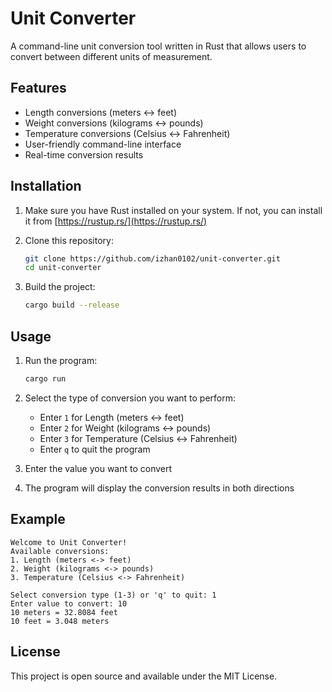 # Unit Converter

A command-line unit conversion tool written in Rust that allows users to convert between different units of measurement.

## Features

- Length conversions (meters ↔ feet)
- Weight conversions (kilograms ↔ pounds)
- Temperature conversions (Celsius ↔ Fahrenheit)
- User-friendly command-line interface
- Real-time conversion results

## Installation

1. Make sure you have Rust installed on your system. If not, you can install it from [https://rustup.rs/](https://rustup.rs/)

2. Clone this repository:
   ```bash
   git clone https://github.com/izhan0102/unit-converter.git
   cd unit-converter
   ```

3. Build the project:
   ```bash
   cargo build --release
   ```

## Usage

1. Run the program:
   ```bash
   cargo run
   ```

2. Select the type of conversion you want to perform:
   - Enter `1` for Length (meters ↔ feet)
   - Enter `2` for Weight (kilograms ↔ pounds)
   - Enter `3` for Temperature (Celsius ↔ Fahrenheit)
   - Enter `q` to quit the program

3. Enter the value you want to convert

4. The program will display the conversion results in both directions

## Example

```
Welcome to Unit Converter!
Available conversions:
1. Length (meters <-> feet)
2. Weight (kilograms <-> pounds)
3. Temperature (Celsius <-> Fahrenheit)

Select conversion type (1-3) or 'q' to quit: 1
Enter value to convert: 10
10 meters = 32.8084 feet
10 feet = 3.048 meters
```

## License

This project is open source and available under the MIT License.
